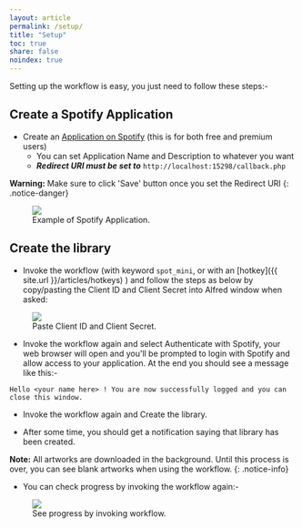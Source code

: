 ```yaml
---
layout: article
permalink: /setup/
title: "Setup"
toc: true
share: false
noindex: true
---
```


Setting up the workflow is easy, you just need to follow these steps:-


## Create a Spotify Application

* Create an [Application on Spotify](https://developer.spotify.com/my-applications) (this is for both free and premium users)
    * You can set Application Name and Description to whatever you want
    * ***Redirect URI must be set to*** `http://localhost:15298/callback.php`
    
**Warning:** Make sure to click 'Save' button once you set the Redirect URI 
{: .notice-danger}

<figure>
	<a href="http://cl.ly/image/0h2F1z232Q2p/Capture_d%E2%80%99e%CC%81cran_2014-11-04_a%CC%80_11_13_50.png"><img src="{{ site.url }}/images/spotify_application.png"></a>
	<figcaption>Example of Spotify Application.</figcaption>
</figure>


## Create the library

* Invoke the workflow (with keyword `spot_mini`, or with an [hotkey]({{ site.url }}/articles/hotkeys) ) and follow the steps as below by copy/pasting the Client ID and Client Secret into Alfred window when asked:

<figure>
	<a href="{{ site.url }}/images/setup.gif"><img src="{{ site.url }}/images/setup.gif"></a>
	<figcaption>Paste Client ID and Client Secret.</figcaption>
</figure>


* Invoke the workflow again and select Authenticate with Spotify, your web browser will open and you'll be prompted to login with Spotify and allow access to your application. 
At the end you should see a message like this:-

```
Hello <your name here> ! You are now successfully logged and you can close this window.
```

* Invoke the workflow again and Create the library.

* After some time, you should get a notification saying that library has been created.


**Note:** All artworks are downloaded in the background. Until this process is over, you can see blank artworks when using the workflow.
{: .notice-info}


* You can check progress by invoking the workflow again:-

<figure>
	<img src="{{ site.url }}/images/update_progress.png"></a>
	<figcaption>See progress by invoking workflow.</figcaption>
</figure>
